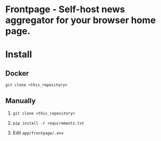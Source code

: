 # Frontpage - Self-host news aggregator for your browser home page.

# Install 


## Docker

```
git clone <this_repository>

```


## Manually

1. `git clone <this_repository>`

2. `pip install -r requirements.txt`

3. Edit `app/frontpage/.env`

